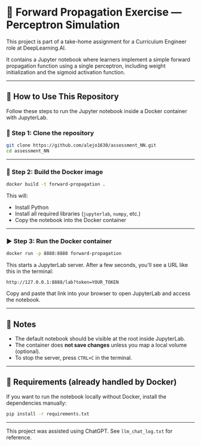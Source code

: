 
# 🧠 Forward Propagation Exercise — Perceptron Simulation

This project is part of a take-home assignment for a Curriculum Engineer role at DeepLearning.AI.

It contains a Jupyter notebook where learners implement a simple forward propagation function using a single perceptron, including weight initialization and the sigmoid activation function.


---

## 🚀 How to Use This Repository

Follow these steps to run the Jupyter notebook inside a Docker container with JupyterLab.

### 🔁 Step 1: Clone the repository

```bash
git clone https://github.com/alejo1630/assessment_NN.git
cd assessment_NN
```

---

### 🐳 Step 2: Build the Docker image

```bash
docker build -t forward-propagation .
```

This will:
- Install Python
- Install all required libraries (`jupyterlab`, `numpy`, etc.)
- Copy the notebook into the Docker container

---

### ▶️ Step 3: Run the Docker container

```bash
docker run -p 8888:8888 forward-propagation
```

This starts a JupyterLab server. After a few seconds, you'll see a URL like this in the terminal:

```
http://127.0.0.1:8888/lab?token=YOUR_TOKEN
```

Copy and paste that link into your browser to open JupyterLab and access the notebook.

---

## 📌 Notes

- The default notebook should be visible at the root inside JupyterLab.
- The container does **not save changes** unless you map a local volume (optional).
- To stop the server, press `CTRL+C` in the terminal.

---

## 🧪 Requirements (already handled by Docker)

If you want to run the notebook locally without Docker, install the dependencies manually:

```bash
pip install -r requirements.txt
```


---

This project was assisted using ChatGPT. See `llm_chat_log.txt` for reference.
